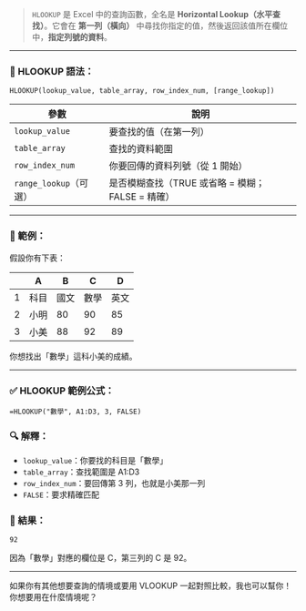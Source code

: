 > `HLOOKUP` 是 Excel 中的查詢函數，全名是 **Horizontal Lookup（水平查找）**。它會在 **第一列（橫向）** 中尋找你指定的值，然後返回該值所在欄位中，**指定列號的資料**。

---

### 📌 HLOOKUP 語法：
```
HLOOKUP(lookup_value, table_array, row_index_num, [range_lookup])
```

| 參數            | 說明 |
|------------------|------|
| `lookup_value`   | 要查找的值（在第一列） |
| `table_array`    | 查找的資料範圍 |
| `row_index_num`  | 你要回傳的資料列號（從 1 開始） |
| `range_lookup`（可選）| 是否模糊查找（TRUE 或省略 = 模糊；FALSE = 精確） |

---

### 🧠 範例：

假設你有下表：

|     | A     | B     | C     | D     |
|-----|-------|-------|-------|-------|
| 1   | 科目  | 國文  | 數學  | 英文  |
| 2   | 小明  | 80    | 90    | 85    |
| 3   | 小美  | 88    | 92    | 89    |

你想找出「數學」這科小美的成績。

---

### ✅ HLOOKUP 範例公式：

```excel
=HLOOKUP("數學", A1:D3, 3, FALSE)
```

### 🔍 解釋：
- `lookup_value`：你要找的科目是「數學」
- `table_array`：查找範圍是 A1:D3
- `row_index_num`：要回傳第 3 列，也就是小美那一列
- `FALSE`：要求精確匹配

### 🧾 結果：
```
92
```

因為「數學」對應的欄位是 C，第三列的 C 是 92。

---

如果你有其他想要查詢的情境或要用 VLOOKUP 一起對照比較，我也可以幫你！你想要用在什麼情境呢？